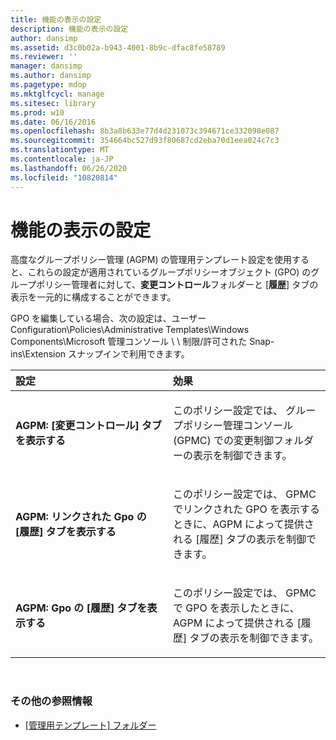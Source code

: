 ```yaml
---
title: 機能の表示の設定
description: 機能の表示の設定
author: dansimp
ms.assetid: d3c0b02a-b943-4001-8b9c-dfac8fe58789
ms.reviewer: ''
manager: dansimp
ms.author: dansimp
ms.pagetype: mdop
ms.mktglfcycl: manage
ms.sitesec: library
ms.prod: w10
ms.date: 06/16/2016
ms.openlocfilehash: 8b3a8b633e77d4d231073c394671ce332098e087
ms.sourcegitcommit: 354664bc527d93f80687cd2eba70d1eea024c7c3
ms.translationtype: MT
ms.contentlocale: ja-JP
ms.lasthandoff: 06/26/2020
ms.locfileid: "10820814"
---
```

# 機能の表示の設定


高度なグループポリシー管理 (AGPM) の管理用テンプレート設定を使用すると、これらの設定が適用されているグループポリシーオブジェクト (GPO) のグループポリシー管理者に対して、**変更コントロール**フォルダーと [**履歴**] タブの表示を一元的に構成することができます。

GPO を編集している場合、次の設定は、ユーザー Configuration\\Policies\\Administrative Templates\\Windows Components\\Microsoft 管理コンソール \ \ 制限/許可された Snap-ins\\Extension スナップインで利用できます。

<table>
<colgroup>
<col width="50%" />
<col width="50%" />
</colgroup>
<thead>
<tr class="header">
<th align="left">設定</th>
<th align="left">効果</th>
</tr>
</thead>
<tbody>
<tr class="odd">
<td align="left"><p><strong>AGPM: [変更コントロール] タブを表示する</strong></p></td>
<td align="left"><p>このポリシー設定では、 <strong> </strong> グループポリシー管理コンソール (GPMC) での変更制御フォルダーの表示を制御できます。</p></td>
</tr>
<tr class="even">
<td align="left"><p><strong>AGPM: リンクされた Gpo の [履歴] タブを表示する</strong></p></td>
<td align="left"><p>このポリシー設定では、 <strong> </strong> GPMC でリンクされた GPO を表示するときに、AGPM によって提供される [履歴] タブの表示を制御できます。</p></td>
</tr>
<tr class="odd">
<td align="left"><p><strong>AGPM: Gpo の [履歴] タブを表示する</strong></p></td>
<td align="left"><p>このポリシー設定では、 <strong> </strong> GPMC で GPO を表示したときに、AGPM によって提供される [履歴] タブの表示を制御できます。</p></td>
</tr>
</tbody>
</table>

 

### その他の参照情報

-   [[管理用テンプレート] フォルダー](administrative-templates-folder-agpm40.md)

 

 





